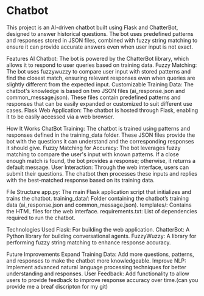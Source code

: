 # Chatbot
This project is an AI-driven chatbot built using Flask and ChatterBot, designed to answer historical questions. The bot uses predefined patterns and responses stored in JSON files, combined with fuzzy string matching to ensure it can provide accurate answers even when user input is not exact.

Features
AI Chatbot: The bot is powered by the ChatterBot library, which allows it to respond to user queries based on training data.
Fuzzy Matching: The bot uses fuzzywuzzy to compare user input with stored patterns and find the closest match, ensuring relevant responses even when queries are slightly different from the expected input.
Customizable Training Data: The chatbot's knowledge is based on two JSON files (ai_response.json and common_message.json). These files contain predefined patterns and responses that can be easily expanded or customized to suit different use cases.
Flask Web Application: The chatbot is hosted through Flask, enabling it to be easily accessed via a web browser.


How It Works
ChatBot Training: The chatbot is trained using patterns and responses defined in the training_data folder. These JSON files provide the bot with the questions it can understand and the corresponding responses it should give.
Fuzzy Matching for Accuracy: The bot leverages fuzzy matching to compare the user's input with known patterns. If a close enough match is found, the bot provides a response; otherwise, it returns a default message.
User Interaction: Through the web interface, users can submit their questions. The chatbot then processes these inputs and replies with the best-matched response based on its training data.


File Structure
app.py: The main Flask application script that initializes and trains the chatbot.
training_data/: Folder containing the chatbot’s training data (ai_response.json and common_message.json).
templates/: Contains the HTML files for the web interface.
requirements.txt: List of dependencies required to run the chatbot.


Technologies Used
Flask: For building the web application.
ChatterBot: A Python library for building conversational agents.
FuzzyWuzzy: A library for performing fuzzy string matching to enhance response accuracy.



Future Improvements
Expand Training Data: Add more questions, patterns, and responses to make the chatbot more knowledgeable.
Improve NLP: Implement advanced natural language processing techniques for better understanding and responses.
User Feedback: Add functionality to allow users to provide feedback to improve response accuracy over time.(can you provide me a breaf discripton for my git)
